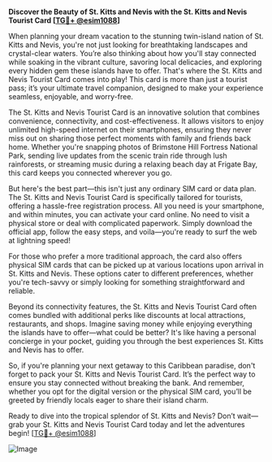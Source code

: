 **Discover the Beauty of St. Kitts and Nevis with the St. Kitts and Nevis Tourist Card [[TG💪+ @esim1088](https://t.me/s/esim1088)]**

When planning your dream vacation to the stunning twin-island nation of St. Kitts and Nevis, you're not just looking for breathtaking landscapes and crystal-clear waters. You’re also thinking about how you'll stay connected while soaking in the vibrant culture, savoring local delicacies, and exploring every hidden gem these islands have to offer. That's where the St. Kitts and Nevis Tourist Card comes into play! This card is more than just a tourist pass; it’s your ultimate travel companion, designed to make your experience seamless, enjoyable, and worry-free.

The St. Kitts and Nevis Tourist Card is an innovative solution that combines convenience, connectivity, and cost-effectiveness. It allows visitors to enjoy unlimited high-speed internet on their smartphones, ensuring they never miss out on sharing those perfect moments with family and friends back home. Whether you're snapping photos of Brimstone Hill Fortress National Park, sending live updates from the scenic train ride through lush rainforests, or streaming music during a relaxing beach day at Frigate Bay, this card keeps you connected wherever you go.

But here's the best part—this isn't just any ordinary SIM card or data plan. The St. Kitts and Nevis Tourist Card is specifically tailored for tourists, offering a hassle-free registration process. All you need is your smartphone, and within minutes, you can activate your card online. No need to visit a physical store or deal with complicated paperwork. Simply download the official app, follow the easy steps, and voila—you're ready to surf the web at lightning speed!

For those who prefer a more traditional approach, the card also offers physical SIM cards that can be picked up at various locations upon arrival in St. Kitts and Nevis. These options cater to different preferences, whether you're tech-savvy or simply looking for something straightforward and reliable.

Beyond its connectivity features, the St. Kitts and Nevis Tourist Card often comes bundled with additional perks like discounts at local attractions, restaurants, and shops. Imagine saving money while enjoying everything the islands have to offer—what could be better? It's like having a personal concierge in your pocket, guiding you through the best experiences St. Kitts and Nevis has to offer.

So, if you're planning your next getaway to this Caribbean paradise, don't forget to pack your St. Kitts and Nevis Tourist Card. It’s the perfect way to ensure you stay connected without breaking the bank. And remember, whether you opt for the digital version or the physical SIM card, you’ll be greeted by friendly locals eager to share their island charm.

Ready to dive into the tropical splendor of St. Kitts and Nevis? Don’t wait—grab your St. Kitts and Nevis Tourist Card today and let the adventures begin! [[TG💪+ @esim1088](https://t.me/s/esim1088)]

![Image](https://i.postimg.cc/Y0z9fWf4/image.png)